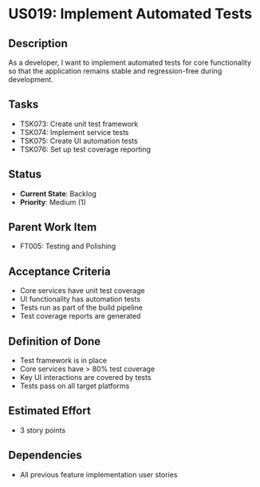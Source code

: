 # US019: Implement Automated Tests

## Description
As a developer, I want to implement automated tests for core functionality so that the application remains stable and regression-free during development.

## Tasks
- TSK073: Create unit test framework
- TSK074: Implement service tests
- TSK075: Create UI automation tests
- TSK076: Set up test coverage reporting

## Status
- **Current State**: Backlog
- **Priority**: Medium (1)

## Parent Work Item
- FT005: Testing and Polishing

## Acceptance Criteria
- Core services have unit test coverage
- UI functionality has automation tests
- Tests run as part of the build pipeline
- Test coverage reports are generated

## Definition of Done
- Test framework is in place
- Core services have > 80% test coverage
- Key UI interactions are covered by tests
- Tests pass on all target platforms

## Estimated Effort
- 3 story points

## Dependencies
- All previous feature implementation user stories
